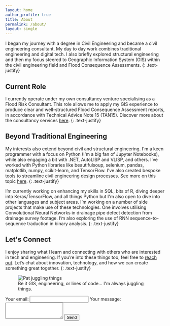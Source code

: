 ```yaml
---
layout: home
author_profile: true
title: About
permalink: /about/
layout: single
---
```




I began my journey with a degree in Civil Engineering and became a civil engineering consultant. My day to day work combines traditional engineering and digital tech. I also briefly explored structural engineering and then my focus steered to Geographic Information System (GIS) within the civil engineering field and Flood Consequence Assessments.
{: .text-justify}

## Current Role
I currently operate under my own consultancy venture specialising as a Flood Risk Consultant. This role allows me to apply my GIS experience to produce clear and well-structured Flood Consequence Assessment reports, in accordance with Technical Advice Note 15 (TAN15). Discover more about the consultancy services [here](/FCA/).
{: .text-justify}

## Beyond Traditional Engineering
My interests also extend beyond civil and structural engineering. I'm a keen programmer with a focus on Python (I'm a big fan of Jupyter Notebooks), while also engaging a bit with .NET, AutoLISP and VLISP, and others. I’ve worked with Python libraries like beautifulsoup, selenium, pandas, matplotlib, numpy, scikit-learn, and TensorFlow. I've also created bespoke tools to streamline civil engineering design processes. See more on this topic [here](https://patryk-obermajer.github.io/help.html).
{: .text-justify}

I’m currently working on enhancing my skills in SQL, bits of R, diving deeper into Keras/TensorFlow, and all things Python but I'm also open to dive into other languages and subject areas. I’m working on a number of side projects that make use of these technologies. One involves utilising Convolutional Neural Networks in drainage pipe defect detection from drainage survey footage. I’m also exploring the use of RNN sequence-to-sequence traduction in binary analysis.
{: .text-justify}

## Let's Connect
I enjoy sharing what I learn and connecting with others who are interested in tech and engineering. If you’re into these things too, feel free to [reach out](mailto:patryk.obermajer@gmail.com). Let’s chat about innovation, technology, and how we can create something great together.
{: .text-justify}


<figure>
  <img src="{{ site.baseurl }}/assets/images/pat-juggling.png" alt="Pat juggling things"/>
  <figcaption>Be it GIS, engineering, or lines of code... I'm always juggling things.</figcaption>
</figure>

<!-- ![Pat juggling](assets/images/pat-juggling.png) -->

<form
  action="https://formspree.io/f/mjvnerzy"
  method="POST"
  
>
  <label>
    Your email:
    <input type="email" name="email">
  </label>
  <label>
    Your message:
    <textarea name="message" rows="3"></textarea>
  </label>
  <!-- your other form fields go here -->
  <button type="submit" class="btn btn--primary">Send</button>
</form>